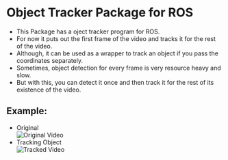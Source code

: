 # Object Tracker Package for ROS
  - This Package has a oject tracker program for ROS.
  - For now it puts out the first frame of the video and tracks it for the rest of the video.
  - Although, it can be used as a wrapper to track an object if you pass the coordinates separately.
  - Sometimes, object detection for every frame is very resource heavy and slow.
  - But with this, you can detect it once and then track it for the rest of its existence of the video.


## Example:
  - Original  
  ![Original Video](https://raw.githubusercontent.com/SuyashVerma2311/Object_tracker_ROS/main/data/Original.gif)
  - Tracking Object  
  ![Tracked Video](https://raw.githubusercontent.com/SuyashVerma2311/Object_tracker_ROS/main/data/object_tracked.gif)
